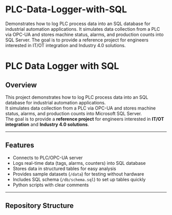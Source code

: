 # PLC-Data-Logger-with-SQL
Demonstrates how to log PLC process data into an SQL database for industrial automation applications. It simulates data collection from a PLC via OPC-UA and stores machine status, alarms, and production counts into SQL Server. The goal is to provide a reference project for engineers interested in IT/OT integration and Industry 4.0 solutions.
# PLC Data Logger with SQL

## Overview
This project demonstrates how to log PLC process data into an SQL database for industrial automation applications.  
It simulates data collection from a PLC via OPC-UA and stores machine status, alarms, and production counts into Microsoft SQL Server.  
The goal is to provide a **reference project** for engineers interested in **IT/OT integration** and **Industry 4.0 solutions**.

---

## Features
- Connects to PLC/OPC-UA server
- Logs real-time data (tags, alarms, counters) into SQL database
- Stores data in structured tables for easy analysis
- Provides sample datasets (`/data`) for testing without hardware
- Includes SQL schema (`/db/schema.sql`) to set up tables quickly
- Python scripts with clear comments

---

## Repository Structure
